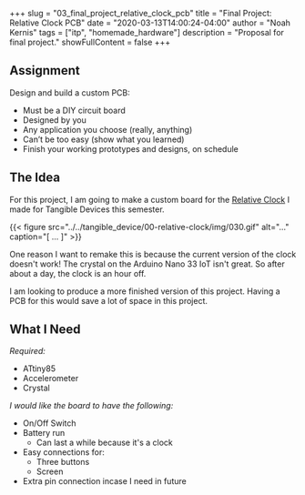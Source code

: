 +++
slug = "03_final_project_relative_clock_pcb"
title = "Final Project: Relative Clock PCB"
date = "2020-03-13T14:00:24-04:00"
author = "Noah Kernis"
tags = ["itp", "homemade_hardware"]
description = "Proposal for final project."
showFullContent = false
+++

## Assignment

Design and build a custom PCB:

- Must be a DIY circuit board
- Designed by you
- Any application you choose (really, anything)
- Can’t be too easy (show what you learned)
- Finish your working prototypes and designs, on schedule

## The Idea

For this project, I am going to make a custom board for the [Relative Clock](https://blog.noahkernis.com/posts/itp/spring_2020/tangible_device/00-relative-clock/) I made for Tangible Devices this semester. 

{{< figure src="../../tangible_device/00-relative-clock/img/030.gif" alt="..." caption="[ ... ]" >}}

One reason I want to remake this is because the current version of the clock doesn't work! The crystal on the Arduino Nano 33 IoT isn't great. So after about a day, the clock is an hour off. 

I am looking to produce a more finished version of this project. Having a PCB for this would save a lot of space in this project.


## What I Need

*Required:*

- ATtiny85
- Accelerometer
- Crystal

*I would like the board to have the following:*

- On/Off Switch
- Battery run
	- Can last a while because it's a clock
- Easy connections for:
	- Three buttons
	- Screen
- Extra pin connection incase I need in future
